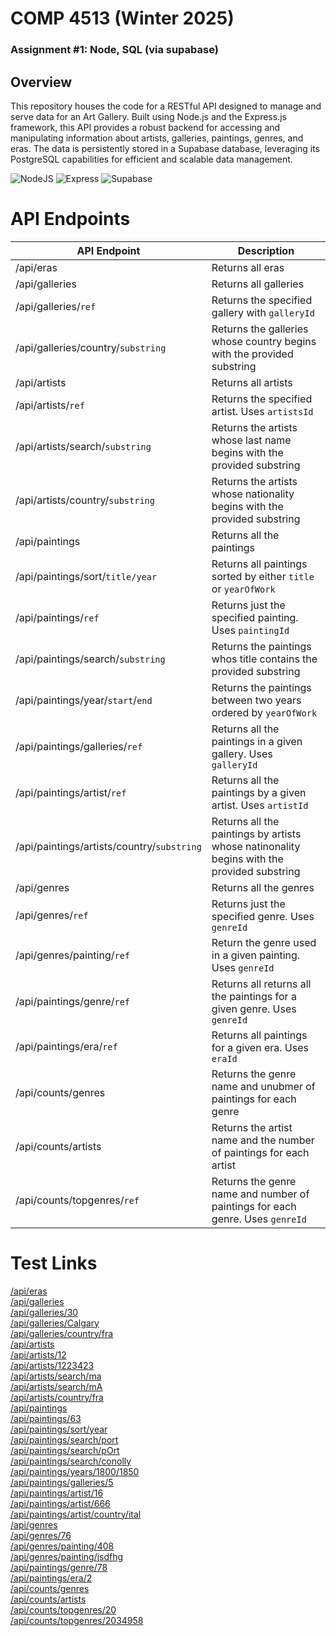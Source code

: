 # COMP 4513 (Winter 2025)
### Assignment #1: Node, SQL (via supabase)

## Overview
This repository houses the code for a RESTful API designed to manage and serve data for an Art Gallery.  Built using Node.js and the Express.js framework, this API provides a robust backend for accessing and manipulating information about artists, galleries, paintings, genres, and eras.  The data is persistently stored in a Supabase database, leveraging its PostgreSQL capabilities for efficient and scalable data management.

![NodeJS](https://badgen.net/static/NodeJS/22.11.0/green) ![Express](https://badgen.net/static/Express/4.21.2/blue) ![Supabase](https://badgen.net/static/Supabase/2.48.1/red) 

# API Endpoints

| API Endpoint  | Description |
| ------------- | ------------- |
| /api/eras  | Returns all eras  |
| /api/galleries  | Returns all galleries  |
| /api/galleries/```ref``` | Returns the specified gallery with  ``` galleryId ``` |
| /api/galleries/country/```substring```  | Returns the galleries whose country begins with the provided substring  |
| /api/artists  | Returns all artists |
| /api/artists/```ref```  | Returns the specified artist. Uses ```artistsId``` |
| /api/artists/search/```substring```| Returns the artists whose last name begins with the provided substring  |
| /api/artists/country/```substring```  | Returns the artists whose nationality begins with the provided substring  |
| /api/paintings  | Returns all the paintings |
| /api/paintings/sort/```title/year```  | Returns all paintings sorted by either ```title``` or ```yearOfWork```  |
| /api/paintings/```ref``` | Returns just the specified painting. Uses ```paintingId``` |
| /api/paintings/search/```substring```  | Returns the paintings whos title contains the provided substring  |
| /api/paintings/year/```start```/```end``` | Returns the paintings between two years ordered by ```yearOfWork```  |
| /api/paintings/galleries/```ref```  | Returns all the paintings in a given gallery. Uses ```galleryId```  |
| /api/paintings/artist/```ref```  | Returns all the paintings by a given artist. Uses ```artistId```  |
| /api/paintings/artists/country/```substring```  | Returns all the paintings by artists whose natinonality begins with the provided substring |
| /api/genres  | Returns all the genres  |
| /api/genres/```ref```  | Returns just the specified genre. Uses ```genreId```  |
| /api/genres/painting/```ref```  | Return the genre used in a given painting. Uses ```genreId``` |
| /api/paintings/genre/```ref```  | Returns all returns all the paintings for a given genre. Uses ```genreId``` |
| /api/paintings/era/```ref```  | Returns all paintings for a given era. Uses ```eraId``` |
| /api/counts/genres  | Returns the genre name and unubmer of paintings for each genre  |
| /api/counts/artists  | Returns the artist name and the number of paintings for each artist  |
| /api/counts/topgenres/```ref```  | Returns the genre name and number of paintings for each genre. Uses ```genreId``` |

# Test Links
[/api/eras](https://perfect-lunar-circle.glitch.me/api/eras)  
[/api/galleries](https://perfect-lunar-circle.glitch.me/api/galleries)  
[/api/galleries/30](https://perfect-lunar-circle.glitch.me/api/galleries/30)  
[/api/galleries/Calgary](https://perfect-lunar-circle.glitch.me/api/galleries/Calgary)   
[/api/galleries/country/fra](https://perfect-lunar-circle.glitch.me/api/galleries/country/fra)   
[/api/artists](https://perfect-lunar-circle.glitch.me/api/artists)   
[/api/artists/12](https://perfect-lunar-circle.glitch.me/api/artists/12)   
[/api/artists/1223423](https://perfect-lunar-circle.glitch.me/api/artists/1223423)  
[/api/artists/search/ma](https://perfect-lunar-circle.glitch.me/api/artists/search/ma)   
[/api/artists/search/mA](https://perfect-lunar-circle.glitch.me/api/artists/search/mA)   
[/api/artists/country/fra](https://perfect-lunar-circle.glitch.me/api/artists/country/fra)   
[/api/paintings](https://perfect-lunar-circle.glitch.me/api/paintings)   
[/api/paintings/63](https://perfect-lunar-circle.glitch.me/api/paintings/63)   
[/api/paintings/sort/year](https://perfect-lunar-circle.glitch.me/api/paintings/sort/year)  
[/api/paintings/search/port](https://perfect-lunar-circle.glitch.me/api/paintings/search/port)  
[/api/paintings/search/pOrt](https://perfect-lunar-circle.glitch.me/api/paintings/search/pOrt)  
[/api/paintings/search/conolly](https://perfect-lunar-circle.glitch.me/api/paintings/search/conolly)  
[/api/paintings/years/1800/1850](https://perfect-lunar-circle.glitch.me/api/paintings/years/1800/1850)  
[/api/paintings/galleries/5](https://perfect-lunar-circle.glitch.me/api/paintings/galleries/5)  
[/api/paintings/artist/16](https://perfect-lunar-circle.glitch.me/api/paintings/artist/16)  
[/api/paintings/artist/666](https://perfect-lunar-circle.glitch.me/api/paintings/artist/666)  
[/api/paintings/artist/country/ital](https://perfect-lunar-circle.glitch.me/api/paintings/artist/country/ital)  
[/api/genres](https://perfect-lunar-circle.glitch.me/api/genres)  
[/api/genres/76](https://perfect-lunar-circle.glitch.me/api/genres/76)  
[/api/genres/painting/408](https://perfect-lunar-circle.glitch.me/api/genres/painting/408)  
[/api/genres/painting/jsdfhg](https://perfect-lunar-circle.glitch.me/api/genres/painting/jsdfhg)  
[/api/paintings/genre/78](https://perfect-lunar-circle.glitch.me/api/paintings/genre/78)  
[/api/paintings/era/2](https://perfect-lunar-circle.glitch.me/api/paintings/era/2)  
[/api/counts/genres](https://perfect-lunar-circle.glitch.me/api/counts/genres)  
[/api/counts/artists](https://perfect-lunar-circle.glitch.me/api/counts/artists)  
[/api/counts/topgenres/20](https://perfect-lunar-circle.glitch.me/api/counts/topgenres/20)  
[/api/counts/topgenres/2034958](https://perfect-lunar-circle.glitch.me/api/counts/topgenres/2034958)  

